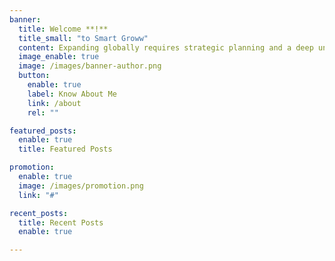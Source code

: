 ```yaml
---
banner:
  title: Welcome **!**
  title_small: "to Smart Groww"
  content: Expanding globally requires strategic planning and a deep understanding of cultural and economic differences. Smart growth involves identifying opportunities and building sustainable relationships with local communities..
  image_enable: true
  image: /images/banner-author.png
  button:
    enable: true
    label: Know About Me
    link: /about
    rel: ""

featured_posts:
  enable: true
  title: Featured Posts

promotion:
  enable: true
  image: /images/promotion.png
  link: "#"

recent_posts:
  title: Recent Posts
  enable: true

---
```

